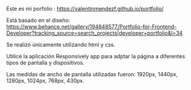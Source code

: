 Este es mi porfolio : https://valentinmendezf.github.io/portfolio/

Está basado en el diseño: https://www.behance.net/gallery/194848577/Portfolio-for-Frontend-Developer?tracking_source=search_projects|developer+portfolio&l=34

Se realizó únicamente utilizando html y css.

Utilicé la aplicación Responsively app para adptar la página a diferentes tipos de pantalla y dispositivos.

Las medidas de ancho de pantalla utilizadas fueron: 1920px, 1440px, 1280px, 1024px, 768px, 430px.
